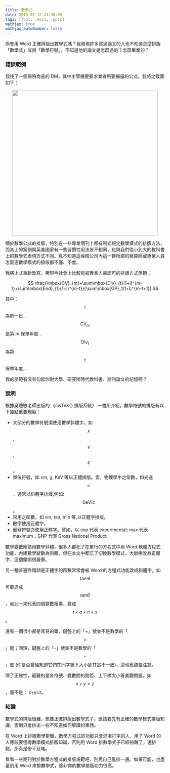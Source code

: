```yaml
---
title: 數學式
date: 2019-05-12 21:38:00
tags: [font, .docx, .pptx]
mathjax: true
mathjax_autoNumber: false
---
```


你會用 Word 正確排版出數學式嗎？我發現許多寫過論文的人也不知道怎麼排版「數學式」或說「數學符號」，不知道他的論文是怎麼過的？怎麼畢業的？


<!--more-->

### 錯誤範例

我找了一個保險商品的 DM，其中主管機要要求業者所要揭露的公式，我將之截圖如下：

<img src="/blog/assets/images/2019/math.jpg" style="display:block;margin:auto;width:460px"/>

關於數學公式的排版，特別在一些專業期刊上都有制式規定數學模式的排版方法，而其上的案例與英美國家有一些習慣性用法皆不相同，也與我們從小到大的教科書上的數學式表現方式不同。真不知道這保險公司內這一群所謂的精算師或專業人員怎麼連數學模式的排版都不懂、不會。

我將上式重新改寫，用現今社會上比較能被專業人員認可的排版方式示範：

$$
\frac{\mbox{CV}_{m}+\sum\mbox{Div}_{t}(1+i)^{m-t}+\sum\mbox{End}_{t}(1+i)^{m-t}}{\sum\mbox{GP}_t(1+i)^{m-t+1}}
$$

其中：<br />
$$i$$ 為前一日...<br />
$$\mbox{CV}_m$$ 是第 $m$ 保單年度...<br />
$$\mbox{Div}_t$$ 為第 $$t$$ 保單年度...

我的示範有沒有勾起你對大學、研究所時代教科書、期刊論文的記憶啊？

### 說明
根據吳聰敏老師出版的 《cwTeX{} 排版系統》 一書所介紹，數學符號的排版有以下幾點重要規範：
- 大部分的數學符號須使用數學斜體字，如 $$x$$, $$y$$, $$z$$。
- 單位符號，如 cm, g, KeV 等以正體排版。但，物理學中之常數，如光速 $$c$$，通常以斜體字排版,例如: $$\mbox{GeV}/c$$。
- 常用之函數，如 sin, tan, min 等,以正體字排版。
- 數字使用正體字。
- 簡寫符號亦使用正體字。譬如，以 exp 代表 experimental; max 代表 maximum；GNP 代表 Gross National Product。

數學變數應該用數學斜體，很多人都犯了在單行的方程式中用 Word 軟體方程式功能，內建數學變數為斜體，但在本文中都忘了切換數學模式，大喇喇改為正體字，這個錯誤很嚴重。

另一種普遍性錯誤是正體字的函數常常會被 Word 的方程式功能改成斜體字，如 $$\tan\theta$$ 可能造成 $$tan\theta$$，如此一來代表四個變數相乘，變成 $$t\times a\times n\times x$$。

還有一個很小卻是常見的錯，鍵盤上的「+」號並不是數學的「$$+$$」號；同理，鍵盤上的「-」號並不是數學的「$$-$$」號 (你是否曾經知道它們在同字級下大小卻其實不一致)，這也應該要注意。

除了正確性，最難的是各符號、變數間的間距、上下標大小等美觀問題，如 $$x+y=z$$，而不是： x+y=z。

### 結論
數學式的排版很難，想要正確排版出數學式子，應該要先有正確的數學模式排版知識，否則只會排出一些不知道如何解讀的東西。

在 Word 上排版數學更難，數學方程式的功能只會混淆打字的人，用了 Word 的人應該要懂得數學模式排版知識，否則用 Word 排數學式子已經夠醜了，還排錯，那真是慘不忍睹。

看看一些期刊對於數學方程式的排版規範吧，別再自己亂排一通。如果可能，也盡量別用 Word 來排數學式，除非你的數學排版功力很高。



